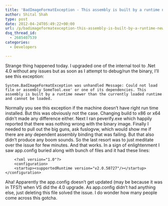 ```yaml
---
title: 'BadImageFormatException - This assembly is built by a runtime newer than the currently loaded'
author: Shital Shah
type: post
date: 2012-04-24T05:49:22+00:00
url: /p/badimageformatexception-this-assembly-is-built-by-a-runtime-newer-than-the-currently-loaded/
dsq_thread_id:
  - 2685407539
categories:
  - Developers

---
```

Strange thing happened today. I upgraded one of the internal tool to .Net 4.0 without any issues but as soon as I attempt to debug/run the binary, I’ll see this exception:

<pre class="code-block code-text"><code class="no-highlight">System.BadImageFormatException was unhandled Message: Could not load file or assembly SomeTool.exe' or one of its dependencies. This assembly is built by a runtime newer than the currently loaded runtime and cannot be loaded.</code></pre>

Normally you see this exception if the machine doesn’t have right run time installed. But this was obviously not the case. Changing build to x86 or x64 didn’t made any difference either. Next I ran peverify.exe which happily reported that there was nothing wrong with the binary image. Finally I needed to pull out the big guns, ask fuslogvw, which would show me if there are any dependent assembly binding that was failing. But that also didn’t produce any boom sounds. So the last resort was to just meditate over the issue for few minutes. And that works. In a sign of enlightenment I saw app.config buried along with bunch of files and it had these lines:

<pre class="code-block"><code>    &lt;?xml version="1.0"?&gt; 
    &lt;configuration&gt; 
    &lt;startup&gt;&lt;supportedRuntime version="v2.0.50727"/&gt;&lt;/startup&gt;&lt;/configuration&gt;
</code></pre>

Aha! Apparently the app.config doesn’t get updated (may be because it was in TFS?) when VS did the 4.0 upgrade. As app.config didn’t had anything else, just deleting this file solved the issue. I do wonder how many people come across this gotcha.